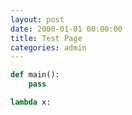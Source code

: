```yaml
---
layout: post
date: 2000-01-01 00:00:00 
title: Test Page
categories: admin
---
```


```python
def main():
    pass

lambda x:
```
